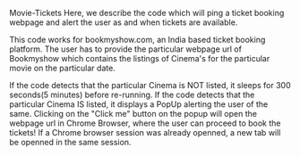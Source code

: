 Movie-Tickets
Here, we describe the code which will ping a ticket booking webpage and alert the user as and when tickets are available.

This code works for bookmyshow.com, an India based ticket booking platform. The user has to provide the particular webpage url of Bookmyshow which contains the listings of Cinema's for the particular movie on the particular date.

If the code detects that the particular Cinema is NOT listed, it sleeps for 300 seconds(5 minutes) before re-running. If the code detects that the particular Cinema IS listed, it displays a PopUp alerting the user of the same. Clicking on the "Click me" button on the popup will open the webpage url in Chrome Browser, where the user can proceed to book the tickets! If a Chrome browser session was already openned, a new tab will be openned in the same session.
